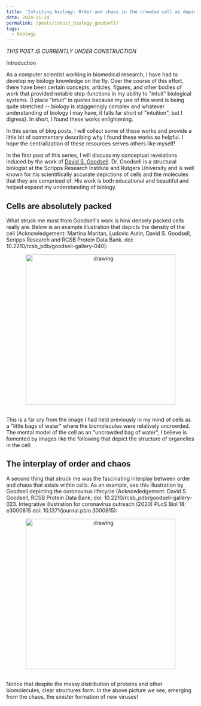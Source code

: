 ```yaml
---
title: 'Intuiting biology: Order and chaos in the crowded cell as depicted in the works of David S. Goodsell'
date: 2024-11-24
permalink: /posts/intuit_biology_goodsell/
tags:
  - biology
---
```


_THIS POST IS CURRENTLY UNDER CONSTRUCTION_

Introduction

As a computer scientist working in biomedical research, I have had to develop my biology knowledge on the fly. Over the course of this effort, there have been certain concepts, articles, figures, and other bodies of work that provided notable step-functions in my ability to "intuit" biological systems. (I place "intuit" in quotes because my use of this word is being quite stretched -- biology is staggeringly complex and whatever understanding of biology I may have, it falls far short of "intuition", but I digress). In short, I found these works enlightening.

In this series of blog posts, I will collect some of these works and provide a little bit of commentary describing why I found these works so helpful. I hope the centralization of these resources serves others like myself!

In the first post of this series, I will discuss my conceptual revelations induced by the work of [David S. Goodsell](https://en.wikipedia.org/wiki/David_Goodsell). Dr. Goodsell is a structural biologist at the Scripps Research Institute and Rutgers University and is well known for his scientifically accurate depictions of cells and the molecules that they are comprised of. His work is both educational and beautiful and helped expand my understanding of biology.

Cells are absolutely packed
---------------------------

What struck me most from Goodsell's work is how densely packed cells really are. Below is an example illustration that depicts the density of the cell (Acknowledgement: Martina Maritan, Ludovic Autin, David S. Goodsell, Scripps Research and RCSB Protein Data Bank. doi: 10.2210/rcsb_pdb/goodsell-gallery-040):

<center><img src="https://cdn.rcsb.org/pdb101/goodsell/tif/model-of-a-mycoplasma-cell.tif" alt="drawing" width="400"/></center>

<br>

This is a far cry from the image I had held previously in my mind of cells as a "little bags of water" where the biomolecules were relatively uncrowded. The mental model of the cell as an "uncrowded bag of water", I believe is fomented by images like the following that depict the structure of organelles in the cell:


The interplay of order and chaos
--------------------------------

A second thing that struck me was the fascinating interplay between order and chaos that exists within cells. As an example, see this illustration by Goodsell depicting the coronovirus lifecycle (Acknowledgement: David S. Goodsell, RCSB Protein Data Bank; doi: 10.2210/rcsb_pdb/goodsell-gallery-023. Integrative illustration for coronavirus outreach (2020) PLoS Biol 18: e3000815 doi: 10.1371/journal.pbio.3000815):

<center><img src="https://cdn.rcsb.org/pdb101/goodsell/png-800/coronavirus-life-cycle.png" alt="drawing" width="400"/></center>

<br>

Notice that despite the messy distribution of proteins and other biomolecules, clear structures form. In the above picture we see, emerging from the chaos, the sinister formation of new viruses! 


